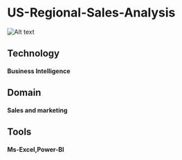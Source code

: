 # US-Regional-Sales-Analysis
![Alt text](/../<dashboard>/path/to/image.png?raw=true "Optional Title")
## Technology
#### Business Intelligence
## Domain
#### Sales and marketing
## Tools
#### Ms-Excel,Power-BI

